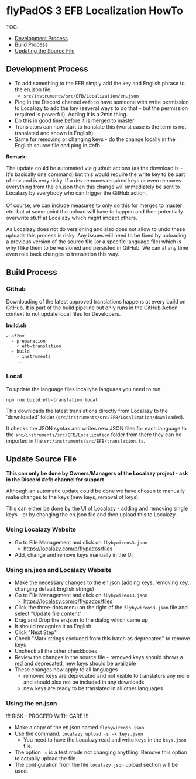 # flyPadOS 3 EFB Localization HowTo

TOC:

- [Development Process](#development-process)
- [Build Process](#build-process)
- [Updating the Source File](#update-source-file)

## Development Process

- To add something to the EFB simply add the key and English phrase to the en.json file.
    - `src/instruments/src/EFB/Localization/en.json`
- Ping in the Discord channel `#efb` to have someone with write permission to Localazy to add the key (several ways to
  do that - but the permission required is powerful). Adding it is a 2min thing.
- Do this in good time before it is merged to master
- Translators can now start to translate this (worst case is the term is not translated and shown in English)
- Same for removing or changing keys - do the change locally in the English source file and ping in #efb

**Remark:**

The update could be automated via giuthub actions (as the download is - it's basically one command) but this would
require the write key to be part of env and is very risky. If a dev removes required keys or even removes everything
from the en.json then this change will immediately be sent to Localazy by everybody who can trigger the GitHub
action.<br/>                   
Of course, we can include measures to only do this for merges to master etc. but at some point the upload will have to
happen and then potentially overwrite stuff at Localazy which might impact others.

As Localazy does not do versioning and also does not allow to undo these uploads this process is risky. Any issues will
need to be fixed by uploading a previous version of the source file (or a specific language file) which is why I like
them to be versioned and persisted in GitHub. We can at any time even role back changes to translation this way.

## Build Process

### Github

Downloading of the latest approved translations happens at every build on GitHub. It is part of the build pipeline but
only runs in the GitHub Action context to not update local files for Developers.

**build.sh**

```
✓ a32nx
  ✓ preparation
    ✓ efb-translation
  ✓ build
    ✓ instruments
    ...
```

### Local

To update the language files locallyhe languaes you need to run:

`npm run build:efb-translation local`

This downloads the latest translations directly from Localazy to the 'downloaded'
folder (`src/instruments/src/EFB/Localization/downloaded`).

It checks the JSON syntax and writes new JSON files for each language to the `src/instruments/src/EFB/Localization`
folder from there they can be imported in the `src/instruments/src/EFB/translation.ts`.

## Update Source File

**This can only be done by Owners/Managers of the Localazy project - ask in the Discord #efb channel for support**

Although an automatic update could be done we have chosen to manually make changes to the keys (new keys, removal of
keys).

This can either be done by the UI of Localazy - adding and removing single keys - or by changing the en.json file and
then upload this to Localazy.

### Using Localazy Website

- Go to File Management and click on `flybywireos3.json`
    - https://localazy.com/p/flypados/files
- Add, change and remove keys manually in the UI

### Using en.json and Localazy Website

- Make the necessary changes to the en.json (adding keys, removing key, changing default English strings)
- Go to File Management and click on `flybywireos3.json`
    - https://localazy.com/p/flypados/files
- Click the three-dots menu on the right of the `flybywireos3.json` file and select "Update file content"
- Drag and Drop the en.json to the dialog which came up
- It should recognize it as English
- Click "Next Step"
- Check "Mark strings excluded from this batch as deprecated" to remove keys
- Uncheck all the other checkboxes
- Review the changes in the source file - removed keys should shows a red and deprecated, new keys should be available
- These changes now apply to all languages
    - removed keys are deprecated and not visible to translators any more and should also not be included in any
      downloads
    - new keys are ready to be translated in all other languages

### Using the en.json

!!! RISK - PROCEED WITH CARE !!!

- Make a copy of the en.json named `flybywireos3.json`
- Use the command: `localazy upload -s -k keys.json`
    - You need to have the Localazy read and write keys in the `keys.json` file.
- The option `-s` is a test mode not changing anything. Remove this option to actually upload the file.
- The configuration from the file `localazy.json` upload section will be used.

